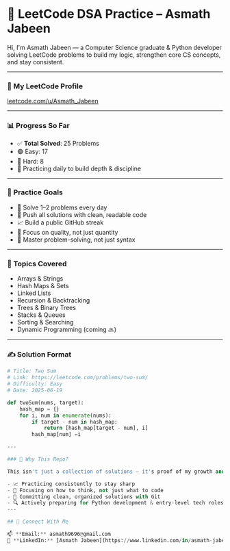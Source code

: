 # 🧠 LeetCode DSA Practice – Asmath Jabeen

Hi, I'm Asmath Jabeen — a Computer Science graduate & Python developer solving LeetCode problems to build my logic, strengthen core CS concepts, and stay consistent.

---

### 🔗 My LeetCode Profile  
[leetcode.com/u/Asmath_Jabeen](https://leetcode.com/u/Asmath_Jabeen/)

---

### 📊 Progress So Far  
- ✅ **Total Solved**: 25 Problems  
- 🟢 Easy: 17  
- 🔴 Hard: 8  
- 🔄 Practicing daily to build depth & discipline

---

### 🎯 Practice Goals
- 🧩 Solve 1–2 problems every day  
- 📌 Push all solutions with clean, readable code  
- 📈 Build a public GitHub streak  
- 🧠 Focus on quality, not just quantity  
- 💪 Master problem-solving, not just syntax

---

### 🧱 Topics Covered
- Arrays & Strings  
- Hash Maps & Sets  
- Linked Lists  
- Recursion & Backtracking  
- Trees & Binary Trees  
- Stacks & Queues  
- Sorting & Searching  
- Dynamic Programming (coming 🔜)

---

### ✍️ Solution Format

```python
# Title: Two Sum
# Link: https://leetcode.com/problems/two-sum/
# Difficulty: Easy
# Date: 2025-06-19

def twoSum(nums, target):
    hash_map = {}
    for i, num in enumerate(nums):
        if target - num in hash_map:
            return [hash_map[target - num], i]
        hash_map[num] =i

---

### 🚀 Why This Repo?

This isn't just a collection of solutions — it's proof of my growth and grit as a developer:

- 📈 Practicing consistently to stay sharp
- 🧠 Focusing on how to think, not just what to code
- 📂 Committing clean, organized solutions with Git
- 🔍 Actively preparing for Python development & entry-level tech roles
---

## 🤝 Connect With Me

📫 **Email:** asmath9696@gmail.com  
🔗 **LinkedIn:** [Asmath Jabeen](https://www.linkedin.com/in/asmath-jabeen/)
